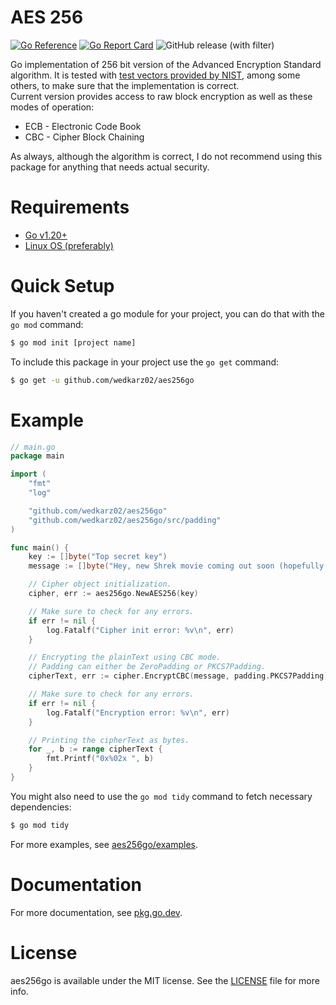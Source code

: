 # AES 256

[![Go Reference](https://pkg.go.dev/badge/github.com/wedkarz02/aes256go.svg)](https://pkg.go.dev/github.com/wedkarz02/aes256go)
[![Go Report Card](https://goreportcard.com/badge/github.com/wedkarz02/aes256go)](https://goreportcard.com/report/github.com/wedkarz02/aes256go)
![GitHub release (with filter)](https://img.shields.io/github/v/release/wedkarz02/aes256go)

Go implementation of 256 bit version of the Advanced Encryption Standard algorithm. It is tested with [test vectors provided by NIST](https://csrc.nist.gov/CSRC/media/Projects/Cryptographic-Algorithm-Validation-Program/documents/aes/AESAVS.pdf), among some others, to make sure that the implementation is correct. \
Current version provides access to raw block encryption as well as these modes of operation:
 * ECB - Electronic Code Book
 * CBC - Cipher Block Chaining

As always, although the algorithm is correct, I do not recommend using this package for anything that needs actual security.

# Requirements
 * [Go v1.20+](https://go.dev/dl/)
 * [Linux OS (preferably)](https://ubuntu.com/download)

# Quick Setup
If you haven't created a go module for your project, you can do that with the ``go mod`` command:
```bash
$ go mod init [project name]
```
To include this package in your project use the ``go get`` command:
```bash
$ go get -u github.com/wedkarz02/aes256go
```

# Example
```go
// main.go
package main

import (
    "fmt"
    "log"

    "github.com/wedkarz02/aes256go"
    "github.com/wedkarz02/aes256go/src/padding"
)

func main() {
    key := []byte("Top secret key")
    message := []byte("Hey, new Shrek movie coming out soon (hopefully...)")

    // Cipher object initialization.
    cipher, err := aes256go.NewAES256(key)

    // Make sure to check for any errors.
    if err != nil {
        log.Fatalf("Cipher init error: %v\n", err)
    }

    // Encrypting the plainText using CBC mode.
    // Padding can either be ZeroPadding or PKCS7Padding.
    cipherText, err := cipher.EncryptCBC(message, padding.PKCS7Padding)

    // Make sure to check for any errors.
    if err != nil {
        log.Fatalf("Encryption error: %v\n", err)
    }

    // Printing the cipherText as bytes.
    for _, b := range cipherText {
        fmt.Printf("0x%02x ", b)
    }
}
```

You might also need to use the ``go mod tidy`` command to fetch necessary dependencies:
```bash
$ go mod tidy
```

For more examples, see [aes256go/examples](https://github.com/wedkarz02/aes256go/tree/main/examples).

# Documentation
For more documentation, see [pkg.go.dev](https://pkg.go.dev/github.com/wedkarz02/aes256go).

# License
aes256go is available under the MIT license. See the [LICENSE](https://github.com/wedkarz02/aes256go/blob/main/LICENSE) file for more info.
